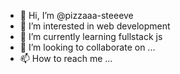 - 👋 Hi, I’m @pizzaaa-steeeve
- 👀 I’m interested in web development
- 🌱 I’m currently learning fullstack js
- 💞️ I’m looking to collaborate on ...
- 📫 How to reach me ...

<!---
pizzaaa-steeeve/pizzaaa-steeeve is a ✨ special ✨ repository because its `README.md` (this file) appears on your GitHub profile.
You can click the Preview link to take a look at your changes.
--->

